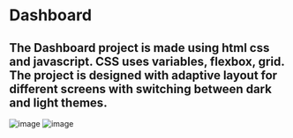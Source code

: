 # Dashboard
## The Dashboard project is made using html css and javascript. CSS uses variables, flexbox, grid. The project is designed with adaptive layout for different screens with switching between dark and light themes. 
![image](https://user-images.githubusercontent.com/51984125/199553136-98d939da-6d68-4aa4-a513-4685712af927.png)
![image](https://user-images.githubusercontent.com/51984125/199553265-ecdb9290-4db7-4a58-a16a-1f42a0665434.png)
